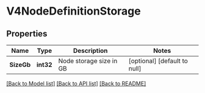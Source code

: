 # V4NodeDefinitionStorage

## Properties
Name | Type | Description | Notes
------------ | ------------- | ------------- | -------------
**SizeGb** | **int32** | Node storage size in GB | [optional] [default to null]

[[Back to Model list]](../README.md#documentation-for-models) [[Back to API list]](../README.md#documentation-for-api-endpoints) [[Back to README]](../README.md)


